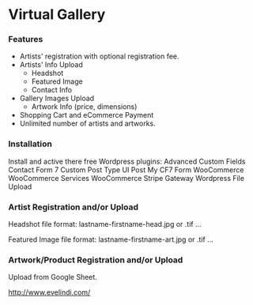 # Virtual Gallery
### Features
* Artists' registration with optional registration fee.
* Artists' Info Upload
    * Headshot
    * Featured Image
    * Contact Info
* Gallery Images Upload
    * Artwork Info (price, dimensions)
* Shopping Cart and eCommerce Payment
* Unlimited number of artists and artworks.

### Installation
Install and active there free Wordpress plugins:
Advanced Custom Fields
Contact Form 7
Custom Post Type UI
Post My CF7 Form
WooCommerce
WooCommerce Services
WooCommerce Stripe Gateway
Wordpress File Upload

### Artist Registration and/or Upload
Headshot file format:
lastname-firstname-head.jpg or .tif ...

Featured Image file format:
lastname-firstname-art.jpg or .tif ...

### Artwork/Product Registration and/or Upload
Upload from Google Sheet.

http://www.evelindi.com/